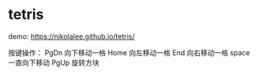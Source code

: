 # tetris
demo: https://nikolalee.github.io/tetris/

按键操作：
PgDn 向下移动一格
Home 向左移动一格
End 向右移动一格
space 一直向下移动
PgUp 旋转方块
